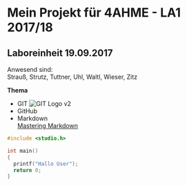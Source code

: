 # Mein Projekt für 4AHME - LA1 2017/18
## Laboreinheit 19.09.2017

Anwesend sind:  
Strauß, Strutz, Tuttner, Uhl, Waltl, Wieser, Zitz

**Thema**
* GIT  ![GIT Logo v2](https://camo.githubusercontent.com/b34a1872f29015c70fbb373526c5b411d57047d6/68747470733a2f2f6173736574732d63646e2e6769746875622e636f6d2f696d616765732f6d6f64756c65732f6c6f676f735f706167652f4769744875622d4d61726b2e706e67)
* GitHub
* Markdown  
[Mastering Markdown](https://guides.github.com/features/mastering-markdown/)

~~~C
#include <studio.h>  

int main()  
{  
  printf("Hallo User");  
  return 0;  
}  
~~~
